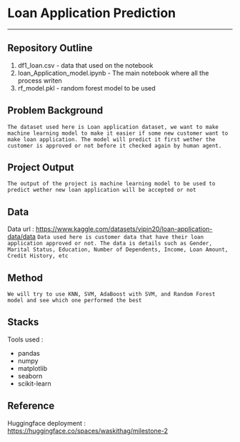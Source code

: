 # Loan Application Prediction
----------
## Repository Outline
1. df1_loan.csv - data that used on the notebook
2. loan_Application_model.ipynb - The main notebook where all the process writen
3. rf_model.pkl - random forest model to be used


## Problem Background
`The dataset used here is Loan application dataset, we want to make machine learning model to make it easier if some new customer want to make loan application. The model will predict it first wether the customer is approved or not before it checked again by human agent.`

## Project Output
`The output of the project is machine learning model to be used to predict wether new loan application will be accepted or not`

## Data
Data url : https://www.kaggle.com/datasets/vipin20/loan-application-data/data
`Data used here is customer data that have their loan application approved or not. The data is details such as Gender, Marital Status, Education, Number of Dependents, Income, Loan Amount, Credit History, etc`

## Method
`We will try to use KNN, SVM, AdaBoost with SVM, and Random Forest model and see which one performed the best`

## Stacks
Tools used : 
- pandas
- numpy
- matplotlib
- seaborn
- scikit-learn

## Reference
Huggingface deployment : https://huggingface.co/spaces/waskithag/milestone-2